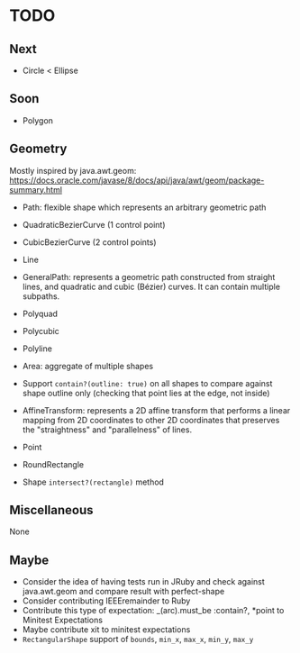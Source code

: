 # TODO

## Next

- Circle < Ellipse

## Soon

- Polygon

## Geometry

Mostly inspired by java.awt.geom: https://docs.oracle.com/javase/8/docs/api/java/awt/geom/package-summary.html

- Path: flexible shape which represents an arbitrary geometric path
- QuadraticBezierCurve (1 control point)
- CubicBezierCurve (2 control points)
- Line
- GeneralPath: represents a geometric path constructed from straight lines, and quadratic and cubic (Bézier) curves. It can contain multiple subpaths.
- Polyquad
- Polycubic
- Polyline
- Area: aggregate of multiple shapes
- Support `contain?(outline: true)` on all shapes to compare against shape outline only (checking that point lies at the edge, not inside)
- AffineTransform: represents a 2D affine transform that performs a linear mapping from 2D coordinates to other 2D coordinates that preserves the "straightness" and "parallelness" of lines.

- Point
- RoundRectangle
- Shape `intersect?(rectangle)` method

## Miscellaneous

None

## Maybe

- Consider the idea of having tests run in JRuby and check against java.awt.geom and compare result with perfect-shape
- Consider contributing IEEEremainder to Ruby
- Contribute this type of expectation: _(arc).must_be :contain?, *point to Minitest Expectations
- Maybe contribute xit to minitest expectations
- `RectangularShape` support of `bounds`, `min_x`, `max_x`, `min_y`, `max_y`
